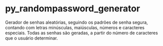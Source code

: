 # py_randompassword_generator
Gerador de senhas aleatórias, seguindo os padrões de senha segura, contando com letras minúsculas, maiúsculas, números e caracteres especiais. Todas as senhas são geradas, a partir do número de caracteres que o usuário determinar.
